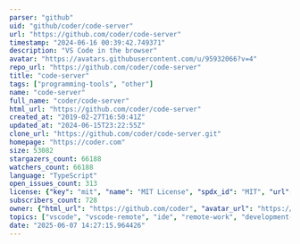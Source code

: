 ```yaml
---
parser: "github"
uid: "github/coder/code-server"
url: "https://github.com/coder/code-server"
timestamp: "2024-06-16 00:39:42.749371"
description: "VS Code in the browser"
avatar: "https://avatars.githubusercontent.com/u/95932066?v=4"
repo_url: "https://github.com/coder/code-server"
title: "code‑server"
tags: ["programming-tools", "other"]
name: "code-server"
full_name: "coder/code-server"
html_url: "https://github.com/coder/code-server"
created_at: "2019-02-27T16:50:41Z"
updated_at: "2024-06-15T23:22:55Z"
clone_url: "https://github.com/coder/code-server.git"
homepage: "https://coder.com"
size: 53082
stargazers_count: 66188
watchers_count: 66188
language: "TypeScript"
open_issues_count: 313
license: {"key": "mit", "name": "MIT License", "spdx_id": "MIT", "url": "https://api.github.com/licenses/mit", "node_id": "MDc6TGljZW5zZTEz"}
subscribers_count: 728
owner: {"html_url": "https://github.com/coder", "avatar_url": "https://avatars.githubusercontent.com/u/95932066?v=4", "login": "coder", "type": "Organization"}
topics: ["vscode", "vscode-remote", "ide", "remote-work", "development-environment", "dev-tools", "browser-ide"]
date: "2025-06-07 14:27:15.964426"
---
```

